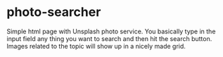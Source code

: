 # photo-searcher
Simple html page with Unsplash photo service. You basically type in the input field any thing you want to search and then hit the search button. Images related to the topic will show up in a nicely made grid.
